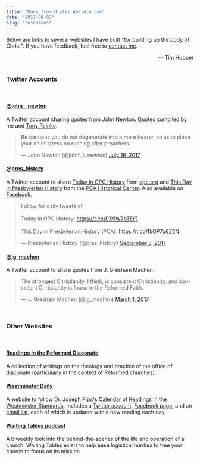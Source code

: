 ```yaml
---
title: "More from Ulster Worldly.com"
date: "2017-08-03"
slug: "resources"
---
```

Below are links to several websites I have built "for building up the body of Christ". If you have feedback, feel free to [contact me](mailto:tim@waiting-tables.com).

<div style="text-align:right;">— Tim Hopper</div>

<br>

### <i class="fa fa-twitter fa-2x" aria-hidden="true"></i> Twitter Accounts

<br>

#### [<i class="fa fa-external-link" aria-hidden="true"></i>  @john__newton](https://twitter.com/john__newton)

A Twitter account sharing quotes from [John Newton](https://en.wikipedia.org/wiki/John_Newton). Quotes compiled by me and [Tony Reinke](http://tonyreinke.com/john-newton/).

<blockquote class="twitter-tweet" data-lang="en"><p lang="en" dir="ltr">Be cautious you do not degenerate into a mere hearer, so as to place your chief stress on running after preachers.</p>&mdash; John Newton (@john\_\_newton) <a href="https://twitter.com/john__newton/status/886723713554624512">July 16, 2017</a></blockquote>
<script async src="//platform.twitter.com/widgets.js" charset="utf-8"></script>

#### [<i class="fa fa-external-link" aria-hidden="true"></i>  @pres_history](https://twitter.com/pres_history)

A Twitter account to share [Today in OPC History](http://opc.org/today.html) from [opc.org](http://www.opc.org) and [This Day in Presbyterian History](http://www.thisday.pcahistory.org/) from the [PCA Historical Center](http://www.pcahistory.org/). Also available on [Facebook](https://www.facebook.com/presbyterianhistory/).

<blockquote class="twitter-tweet" data-lang="en"><p lang="en" dir="ltr">Follow for daily tweets of<br><br>Today in OPC History: <a href="https://t.co/PX9W7bTErT">https://t.co/PX9W7bTErT</a><br><br>This Day in Presbyterian History (PCA): <a href="https://t.co/fkOP7q6Z2N">https://t.co/fkOP7q6Z2N</a></p>&mdash; Presbyterian History (@pres_history) <a href="https://twitter.com/pres_history/status/906179056542117889">September 8, 2017</a></blockquote>
<script async src="//platform.twitter.com/widgets.js" charset="utf-8"></script>

#### [<i class="fa fa-external-link" aria-hidden="true"></i>  @jg_machen](https://twitter.com/jg_machen)

A Twitter account to share quotes from J. Gresham Machen.

<blockquote class="twitter-tweet" data-lang="en"><p lang="en" dir="ltr">The strongest Christianity, I think, is consistent Christianity; and consistent Christianity is found in the Reformed Faith.</p>&mdash; J. Gresham Machen (@jg_machen) <a href="https://twitter.com/jg_machen/status/836924156713320448">March 1, 2017</a></blockquote>
<script async src="//platform.twitter.com/widgets.js" charset="utf-8"></script>

<br>

### <i class="fa fa-desktop fa-2x" aria-hidden="true"></i>  Other Websites

<br>

#### [<i class="fa fa-external-link" aria-hidden="true"></i>  Readings in the Reformed Diaconate](http://reformeddeacon.com/)

A collection of writings on the theology and practice of the office of diaconate (particularly in the context of Reformed churches).

#### [<i class="fa fa-external-link" aria-hidden="true"></i>  Westminster Daily](http://www.reformedconfessions.com/westminster-daily)

A website to follow Dr. Joseph Pipa's [Calendar of Readings in the Westminster Standards](https://www.gpts.edu/resources/documents/Calendar%20Readings%20in%20WestminsterNumbered.pdf). Includes a [Twitter account](twitter.com/refconfessions), [Facebook page](https://www.facebook.com/westminsterdaily/), and an [email list](https://feed.press/e/mailverify?feed_id=westminster-daily), each of which is updated with a new reading each day.


#### [<i class="fa fa-external-link" aria-hidden="true"></i>  Waiting Tables podcast](http://waiting-tables.com)

A biweekly look into the behind-the-scenes of the life and operation of a church. Waiting Tables exists to help ease logistical hurdles to free your church to focus on its mission.
